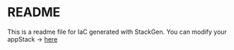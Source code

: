 # README
This is a readme file for IaC generated with StackGen.
You can modify your appStack -> [here](http://main.dev.stackgen.com/appstacks/53ca1857-4568-4453-97b0-7e56d54424cd)
